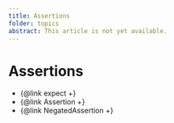 ```yaml
---
title: Assertions
folder: topics
abstract: This article is not yet available.
---
```


# Assertions

- {@link expect +}
- {@link Assertion +}
- {@link NegatedAssertion +}
